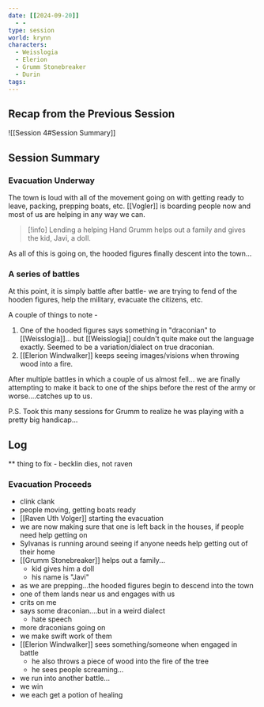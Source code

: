 ```yaml
---
date: [[2024-09-20]]
  - - 
type: session
world: krynn
characters:
  - Weisslogia
  - Elerion
  - Grumm Stonebreaker
  - Durin
tags:
---
```


## Recap from the Previous Session

![[Session 4#Session Summary]]

## Session Summary

### Evacuation Underway

The town is loud with all of the movement going on with getting ready to leave, packing, prepping boats, etc. [[Vogler]] is boarding people now and most of us are helping in any way we can. 

>[!info] Lending a helping Hand
>Grumm helps out a family and gives the kid, Javi, a doll.

As all of this is going on, the hooded figures finally descent into the town...

### A series of battles

At this point, it is simply battle after battle- we are trying to fend of the hooden figures, help the military, evacuate the citizens, etc. 

A couple of things to note - 
1. One of the hooded figures says something in "draconian" to [[Weisslogia]]... but [[Weisslogia]] couldn't quite make out the language exactly. Seemed to be a variation/dialect on true draconian. 
2. [[Elerion Windwalker]] keeps seeing images/visions when throwing wood into a fire.

After multiple battles in which a couple of us almost fell... we are finally attempting to make it back to one of the ships before the rest of the army or worse....catches up to us. 

P.S. Took this many sessions for Grumm to realize he was playing with a pretty big handicap...

## Log

** thing to fix - becklin dies, not raven

### Evacuation Proceeds
- clink clank
- people moving, getting boats ready
- [[Raven Uth Volger]] starting the evacuation
- we are now making sure that one is left back in the houses, if people need help getting on
- Sylvanas is running around seeing if anyone needs help getting out of their home
- [[Grumm Stonebreaker]] helps out a family...
	- kid gives him a doll
	- his name is "Javi"
- as we are prepping...the hooded figures begin to descend into the town
- one of them lands near us and engages with us
- crits on me
- says some draconian....but in a weird dialect
	- hate speech
- more draconians going on
- we make swift work of them
- [[Elerion Windwalker]] sees something/someone when engaged in battle
	- he also throws a piece of wood into the fire of the tree
	- he sees people screaming...
- we run into another battle...
- we win
- we each get a potion of healing
